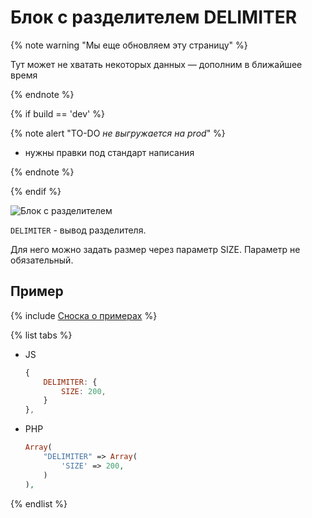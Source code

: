 # Блок с разделителем DELIMITER

{% note warning "Мы еще обновляем эту страницу" %}

Тут может не хватать некоторых данных — дополним в ближайшее время

{% endnote %}

{% if build == 'dev' %}

{% note alert "TO-DO _не выгружается на prod_" %}

- нужны правки под стандарт написания

{% endnote %}

{% endif %}

![Блок c разделителем](./_images/delimiter.png)

`DELIMITER` - вывод разделителя.

Для него можно задать размер через параметр SIZE. Параметр не обязательный.

## Пример

{% include [Сноска о примерах](../../../../../_includes/examples.md) %}

{% list tabs %}

- JS

    ```js
    {
        DELIMITER: {
            SIZE: 200,
        }
    },
    ```

- PHP

    ```php
    Array(
        "DELIMITER" => Array(
            'SIZE' => 200,
        )
    ),
    ```

{% endlist %}
